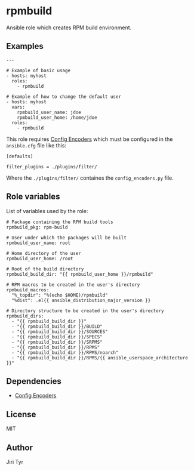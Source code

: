 rpmbuild
========

Ansible role which creates RPM build environment.


Examples
--------

```
---

# Example of basic usage
- hosts: myhost
  roles:
    - rpmbuild

# Example of how to change the default user
- hosts: myhost
  vars:
    rpmbuild_user_name: jdoe
    rpmbuild_user_home: /home/jdoe
  roles:
    - rpmbuild
```

This role requires [Config
Encoders](https://github.com/jtyr/ansible/blob/jtyr-config_encoders/lib/ansible/plugins/filter/config_encoders.py)
which must be configured in the `ansible.cfg` file like this:

```
[defaults]

filter_plugins = ./plugins/filter/
```

Where the `./plugins/filter/` containes the `config_encoders.py` file.


Role variables
--------------

List of variables used by the role:

```
# Package containing the RPM build tools
rpmbuild_pkg: rpm-build

# User under which the packages will be built
rpmbuild_user_name: root

# Home directory of the user
rpmbuild_user_home: /root

# Root of the build directory
rpmbuild_build_dir: "{{ rpmbuild_user_home }}/rpmbuild"

# RPM macros to be created in the user's directory
rpmbuild_macros:
  "%_topdir": "%(echo $HOME)/rpmbuild"
  "%dist": .el{{ ansible_distribution_major_version }}

# Directory structure to be created in the user's directory
rpmbuild_dirs:
  - "{{ rpmbuild_build_dir }}"
  - "{{ rpmbuild_build_dir }}/BUILD"
  - "{{ rpmbuild_build_dir }}/SOURCES"
  - "{{ rpmbuild_build_dir }}/SPECS"
  - "{{ rpmbuild_build_dir }}/SRPMS"
  - "{{ rpmbuild_build_dir }}/RPMS"
  - "{{ rpmbuild_build_dir }}/RPMS/noarch"
  - "{{ rpmbuild_build_dir }}/RPMS/{{ ansible_userspace_architecture }}"
```


Dependencies
------------

- [Config Encoders](https://github.com/jtyr/ansible/blob/jtyr-config_encoders/lib/ansible/plugins/filter/config_encoders.py)


License
-------

MIT


Author
------

Jiri Tyr
